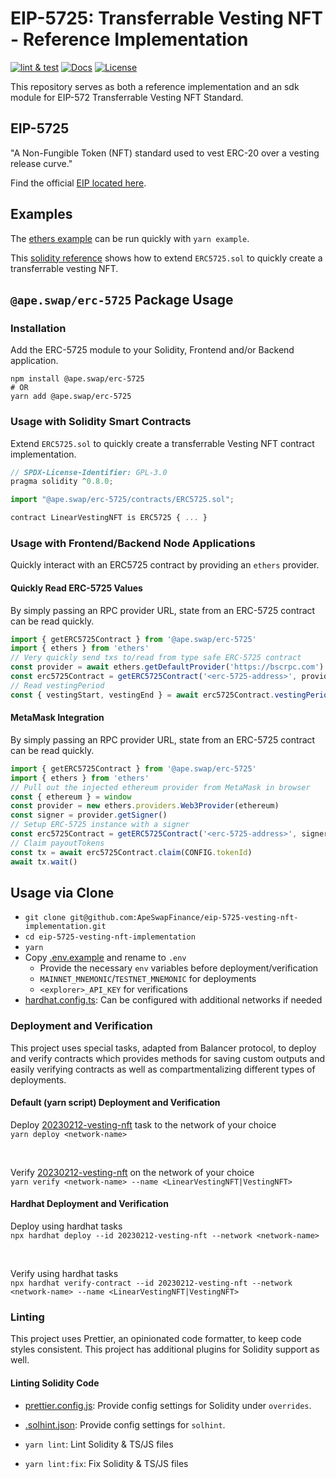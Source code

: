 # EIP-5725: Transferrable Vesting NFT - Reference Implementation
[![lint & test](https://github.com/ApeSwapFinance/eip-5725-vesting-nft-implementation/actions/workflows/lint-test.yml/badge.svg)](https://github.com/ApeSwapFinance/eip-5725-vesting-nft-implementation/actions/workflows/lint-test.yml)
[![Docs](https://img.shields.io/badge/docs-%F0%9F%93%84-yellow)](./docs/)
[![License](https://img.shields.io/badge/License-GPLv3-green.svg)](https://www.gnu.org/licenses/gpl-3.0)

This repository serves as both a reference implementation and an sdk module for EIP-572 Transferrable Vesting NFT Standard.

## EIP-5725

"A Non-Fungible Token (NFT) standard used to vest ERC-20 over a vesting release curve."  

Find the official [EIP located here](https://eips.ethereum.org/EIPS/eip-5725).

## Examples

The [ethers example](./examples/getVestingPeriod.ts) can be run quickly with `yarn example`.  

This [solidity reference](./contracts/reference/LinearVestingNFT.sol) shows how to extend `ERC5725.sol` to quickly create a transferrable vesting NFT.  

## `@ape.swap/erc-5725` Package Usage

### Installation

Add the ERC-5725 module to your Solidity, Frontend and/or Backend application.

```shell
npm install @ape.swap/erc-5725
# OR
yarn add @ape.swap/erc-5725
```

### Usage with Solidity Smart Contracts

Extend `ERC5725.sol` to quickly create a transferrable Vesting NFT contract implementation.

```js
// SPDX-License-Identifier: GPL-3.0
pragma solidity ^0.8.0;

import "@ape.swap/erc-5725/contracts/ERC5725.sol";

contract LinearVestingNFT is ERC5725 { ... }
```

### Usage with Frontend/Backend Node Applications

Quickly interact with an ERC5725 contract by providing an `ethers` provider.

#### Quickly Read ERC-5725 Values

By simply passing an RPC provider URL, state from an ERC-5725 contract can be read quickly.

```ts
import { getERC5725Contract } from '@ape.swap/erc-5725'
import { ethers } from 'ethers'
// Very quickly send txs to/read from type safe ERC-5725 contract
const provider = await ethers.getDefaultProvider('https://bscrpc.com')
const erc5725Contract = getERC5725Contract('<erc-5725-address>', provider)
// Read vestingPeriod 
const { vestingStart, vestingEnd } = await erc5725Contract.vestingPeriod('<token-id>') 
```

#### MetaMask Integration

By simply passing an RPC provider URL, state from an ERC-5725 contract can be read quickly.

```ts
import { getERC5725Contract } from '@ape.swap/erc-5725'
import { ethers } from 'ethers'
// Pull out the injected ethereum provider from MetaMask in browser
const { ethereum } = window
const provider = new ethers.providers.Web3Provider(ethereum)
const signer = provider.getSigner()
// Setup ERC-5725 instance with a signer
const erc5725Contract = getERC5725Contract('<erc-5725-address>', signer)
// Claim payoutTokens
const tx = await erc5725Contract.claim(CONFIG.tokenId)
await tx.wait()
```

## Usage via Clone

- `git clone git@github.com:ApeSwapFinance/eip-5725-vesting-nft-implementation.git`
- `cd eip-5725-vesting-nft-implementation`
- `yarn`
- Copy [.env.example](./.env.example) and rename to `.env`
  - Provide the necessary `env` variables before deployment/verification
  - `MAINNET_MNEMONIC`/`TESTNET_MNEMONIC` for deployments
  - `<explorer>_API_KEY` for verifications
- [hardhat.config.ts](./hardhat.config.ts): Can be configured with additional networks if needed

### Deployment and Verification

This project uses special tasks, adapted from Balancer protocol, to deploy and verify contracts which provides methods for saving custom outputs and easily verifying contracts as well as compartmentalizing different types of deployments.

#### Default (yarn script) Deployment and Verification

Deploy [20230212-vesting-nft](./tasks/20230212-vesting-nft/) task to the network of your choice  
`yarn deploy <network-name>`  

<br>

Verify [20230212-vesting-nft](./tasks/20230212-vesting-nft/) on the network of your choice  
`yarn verify <network-name> --name <LinearVestingNFT|VestingNFT>`  

#### Hardhat Deployment and Verification

Deploy using hardhat tasks  
`npx hardhat deploy --id 20230212-vesting-nft --network <network-name>`  

<br>

Verify using hardhat tasks  
`npx hardhat verify-contract --id 20230212-vesting-nft --network <network-name> --name <LinearVestingNFT|VestingNFT>`   


### Linting

This project uses Prettier, an opinionated code formatter, to keep code styles consistent. This project has additional plugins for Solidity support as well. 

#### Linting Solidity Code

- [prettier.config.js](./prettier.config.js): Provide config settings for Solidity under `overrides`.
- [.solhint.json](./.solhint.json): Provide config settings for `solhint`.  

- `yarn lint`: Lint Solidity & TS/JS files
- `yarn lint:fix`: Fix Solidity & TS/JS files
